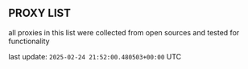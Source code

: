 ## PROXY LIST

all proxies in this list were collected from open sources and tested for functionality

last update: `2025-02-24 21:52:00.480503+00:00` UTC